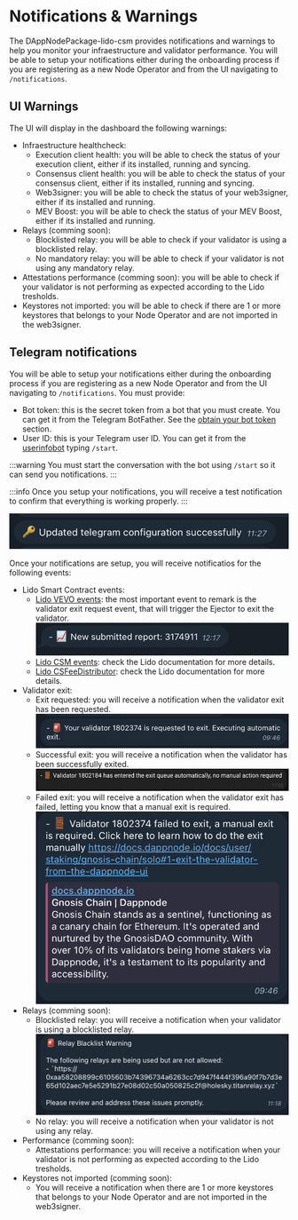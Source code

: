 # Notifications & Warnings

The DAppNodePackage-lido-csm provides notifications and warnings to help you monitor your infraestructure and validator performance. You will be able to setup your notifications either during the onboarding process if you are registering as a new Node Operator and from the UI navigating to `/notifications`.

## **UI Warnings**

The UI will display in the dashboard the following warnings:

- Infraestructure healthcheck:
  - Execution client health: you will be able to check the status of your execution client, either if its installed, running and syncing.
  - Consensus client health: you will be able to check the status of your consensus client, either if its installed, running and syncing.
  - Web3signer: you will be able to check the status of your web3signer, either if its installed and running.
  - MEV Boost: you will be able to check the status of your MEV Boost, either if its installed and running.
- Relays (comming soon):
  - Blocklisted relay: you will be able to check if your validator is using a blocklisted relay.
  - No mandatory relay: you will be able to check if your validator is not using any mandatory relay.
- Attestations performance (comming soon): you will be able to check if your validator is not performing as expected according to the Lido tresholds.
- Keystores not imported: you will be able to check if there are 1 or more keystores that belongs to your Node Operator and are not imported in the web3signer.

## **Telegram notifications**

You will be able to setup your notifications either during the onboarding process if you are registering as a new Node Operator and from the UI navigating to `/notifications`. You must provide:

- Bot token: this is the secret token from a bot that you must create. You can get it from the Telegram BotFather. See the [obtain your bot token](https://core.telegram.org/bots/tutorial#obtain-your-bot-token) section.
- User ID: this is your Telegram user ID. You can get it from the [userinfobot](https://t.me/userinfobot) typing `/start`.

:::warning
You must start the conversation with the bot using `/start` so it can send you notifications.
:::

:::info
Once you setup your notifications, you will receive a test notification to confirm that everything is working properly.
:::

![lido-csm-telegram-update](/img/lido-csm-telegram-update.png)

Once your notifications are setup, you will receive notificatios for the following events:

- Lido Smart Contract events:
  - [Lido VEVO events](https://docs.lido.fi/staking-modules/csm/guides/events/#contract-vebo): the most important event to remark is the validator exit request event, that will trigger the Ejector to exit the validator.
  ![lido-csm-report-submitted](/img/lido-csm-report-submitted.png)
  - [Lido CSM events](https://docs.lido.fi/staking-modules/csm/guides/events/#contract-csm): check the Lido documentation for more details.
  - [Lido CSFeeDistributor](https://docs.lido.fi/staking-modules/csm/guides/events/#contract-csfeedistributor): check the Lido documentation for more details.
- Validator exit:
  - Exit requested: you will receive a notification when the validator exit has been requested.
  ![lido-csm-exit-requested](/img/lido-csm-exit-requested.png)
  - Successful exit: you will receive a notification when the validator has been successfully exited.
  ![lido-csm-exit-success](/img/lido-csm-exit-success.png)
  - Failed exit: you will receive a notification when the validator exit has failed, letting you know that a manual exit is required.
  ![lido-csm-exit-failed](/img/lido-csm-exit-failed.png)
- Relays (comming soon):
  - Blocklisted relay: you will receive a notification when your validator is using a blocklisted relay.
  ![lido-csm-relay-notification](/img/lido-csm-relay-notification.png)
  - No relay: you will receive a notification when your validator is not using any relay.
- Performance (comming soon):
  - Attestations performance: you will receive a notification when your validator is not performing as expected according to the Lido tresholds.
- Keystores not imported (comming soon):
  - You will receive a notification when there are 1 or more keystores that belongs to your Node Operator and are not imported in the web3signer.
